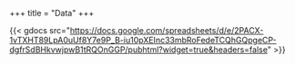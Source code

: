 +++
title = "Data"
+++

{{< gdocs src="https://docs.google.com/spreadsheets/d/e/2PACX-1vTXHT89LpA0uUf8Y7e9P_B-iu10pXEInc33mbRoFedeTCQhGQpgeCP-dgfrSdBHkvwjpwB1tRQOnGGP/pubhtml?widget=true&headers=false" >}}